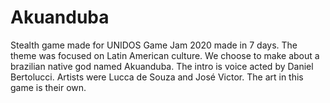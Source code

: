 # Akuanduba
Stealth game made for UNIDOS Game Jam 2020 made in 7 days. The theme was focused on Latin American culture.
We choose to make about a brazilian native god named Akuanduba.
The intro is voice acted by Daniel Bertolucci.
Artists were Lucca de Souza and José Victor. The art in this game is their own.

